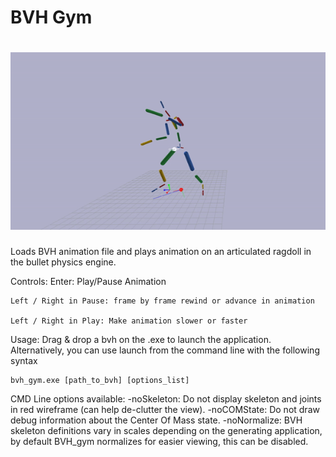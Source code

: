 BVH Gym
===================================
![demo](bvh_gym_demo.gif)
===================================

Loads BVH animation file and plays animation on an articulated ragdoll in the bullet physics engine.

Controls:
	Enter: Play/Pause Animation

	Left / Right in Pause: frame by frame rewind or advance in animation

	Left / Right in Play: Make animation slower or faster

Usage:
	Drag & drop a bvh on the .exe to launch the application.
	Alternatively, you can use launch from the command line with the following syntax

	bvh_gym.exe [path_to_bvh] [options_list]

CMD Line options available:
	-noSkeleton: Do not display skeleton and joints in red wireframe (can help de-clutter the view).
	-noCOMState: Do not draw debug information about the Center Of Mass state.
	-noNormalize: BVH skeleton definitions vary in scales depending on the generating application, by default BVH_gym normalizes for easier viewing, this can be disabled.
	
	